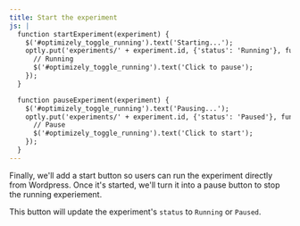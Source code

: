 ```yaml
---
title: Start the experiment
js: |
  function startExperiment(experiment) {
    $('#optimizely_toggle_running').text('Starting...');
    optly.put('experiments/' + experiment.id, {'status': 'Running'}, function(response) {
      // Running
      $('#optimizely_toggle_running').text('Click to pause');
    });
  }

  function pauseExperiment(experiment) {
    $('#optimizely_toggle_running').text('Pausing...');
    optly.put('experiments/' + experiment.id, {'status': 'Paused'}, function(response) {
      // Pause
      $('#optimizely_toggle_running').text('Click to start');
    });
  }
---
```


Finally, we'll add a start button so users can run the experiment directly from Wordpress. Once it's started, we'll turn it into a pause button to stop the running experiement.

This button will update the experiment's `status` to `Running` or `Paused`.